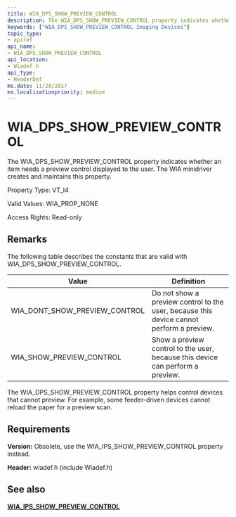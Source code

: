 ```yaml
---
title: WIA_DPS_SHOW_PREVIEW_CONTROL
description: The WIA_DPS_SHOW_PREVIEW_CONTROL property indicates whether an item needs a preview control displayed to the user. The WIA minidriver creates and maintains this property.
keywords: ["WIA_DPS_SHOW_PREVIEW_CONTROL Imaging Devices"]
topic_type:
- apiref
api_name:
- WIA_DPS_SHOW_PREVIEW_CONTROL
api_location:
- Wiadef.h
api_type:
- HeaderDef
ms.date: 11/28/2017
ms.localizationpriority: medium
---
```


# WIA_DPS_SHOW_PREVIEW_CONTROL

The WIA_DPS_SHOW_PREVIEW_CONTROL property indicates whether an item needs a preview control displayed to the user. The WIA minidriver creates and maintains this property.

Property Type: VT_I4

Valid Values: WIA_PROP_NONE

Access Rights: Read-only

## Remarks

The following table describes the constants that are valid with WIA_DPS_SHOW_PREVIEW_CONTROL.

| Value | Definition |
|--|--|
| WIA_DONT_SHOW_PREVIEW_CONTROL | Do not show a preview control to the user, because this device cannot perform a preview. |
| WIA_SHOW_PREVIEW_CONTROL | Show a preview control to the user, because this device can perform a preview. |

The WIA_DPS_SHOW_PREVIEW_CONTROL property helps control devices that cannot preview. For example, some feeder-driven devices cannot reload the paper for a preview scan.

## Requirements

**Version:** Obsolete, use the WIA_IPS_SHOW_PREVIEW_CONTROL property instead.

**Header:** wiadef.h (include Wiadef.h)

## See also

[**WIA_IPS_SHOW_PREVIEW_CONTROL**](wia-ips-show-preview-control.md)
